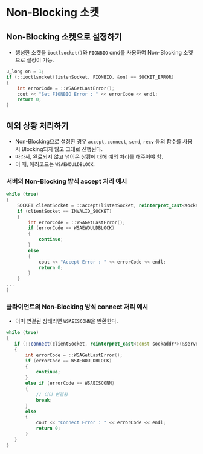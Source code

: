 # Non-Blocking 소켓
## Non-Blocking 소켓으로 설정하기
- 생성한 소켓을 `ioctlsocket()`와 `FIONBIO` cmd를 사용하여 Non-Blocking 소켓으로 설정이 가능.
```c++
u_long on = 1;
if (::ioctlsocket(listenSocket, FIONBIO, &on) == SOCKET_ERROR)
{
    int errorCode = ::WSAGetLastError();
    cout << "Set FIONBIO Error : " << errorCode << endl;
    return 0;
}
```
## 예외 상황 처리하기
- Non-Blocking으로 설정한 경우 `accept`, `connect`, `send`, `recv` 등의 함수를 사용시 Blocking되지 않고 그대로 진행된다.
- 따라서, 완료되지 않고 넘어온 상황에 대해 예외 처리를 해주어야 함.
- 이 때, 에러코드는 `WSAEWOULDBLOCK`.
### 서버의 Non-Blocking 방식 accept 처리 예시
```c++
while (true)
{
    SOCKET clientSocket = ::accept(listenSocket, reinterpret_cast<sockaddr*>(&clientAddr), &addrLen);
    if (clientSocket == INVALID_SOCKET)
    {
        int errorCode = ::WSAGetLastError();
        if (errorCode == WSAEWOULDBLOCK)
        {
            continue;
        }
        else
        {
            cout << "Accept Error : " << errorCode << endl;
            return 0;
        }
    }
...
}
```
### 클라이언트의 Non-Blocking 방식 connect 처리 예시
- 이미 연결된 상태라면 `WSAEISCONN`을 반환한다.
```c++
while (true)
{
   if (::connect(clientSocket, reinterpret_cast<const sockaddr*>(&serverAddr), sizeof(serverAddr)) == SOCKET_ERROR)
   {
       int errorCode = ::WSAGetLastError();
       if (errorCode == WSAEWOULDBLOCK)
       {
           continue;
       }
       else if (errorCode == WSAEISCONN)
       {
           // 이미 연결됨
           break;
       }
       else
       {
           cout << "Connect Error : " << errorCode << endl;
           return 0;
       }
   }
}
```
